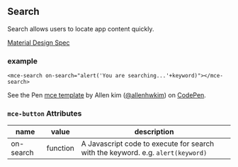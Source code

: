 <a name="Search"></a>

## Search
Search allows users to locate app content quickly.

[Material Design Spec](https://material.io/guidelines/patterns/search.html#search-in-app-search)

### example
```
<mce-search on-search="alert('You are searching...'+keyword)"></mce-search>
```

<p data-height="300" data-theme-id="32189" data-slug-hash="GyyovP" data-default-tab="result" data-user="allenhwkim" data-embed-version="2" data-pen-title="mce template" class="codepen">See the Pen <a href="https://codepen.io/allenhwkim/pen/PEJKKo/">mce template</a> by Allen kim (<a href="https://codepen.io/allenhwkim">@allenhwkim</a>) on <a href="https://codepen.io">CodePen</a>.</p>
<script async src="https://production-assets.codepen.io/assets/embed/ei.js"></script>


### `mce-button` Attributes 
 |name|value|description|
 |---|---|---|
 |on-search|function| A Javascript code to execute for search with the keyword. e.g. `alert(keyword)`

